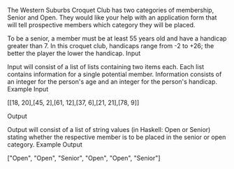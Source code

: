 The Western Suburbs Croquet Club has two categories of membership, Senior and Open. They would like your help with an application form that will tell prospective members which category they will be placed.


To be a senior, a member must be at least 55 years old and have a handicap greater than 7. In this croquet club, handicaps range from -2 to +26; the better the player the lower the handicap.
Input


Input will consist of a list of lists containing two items each. Each list contains information for a single potential member. Information consists of an integer for the person's age and an integer for the person's handicap.
Example Input


[[18, 20],[45, 2],[61, 12],[37, 6],[21, 21],[78, 9]]



Output


Output will consist of a list of string values (in Haskell: Open or Senior) stating whether the respective member is to be placed in the senior or open category.
Example Output


["Open", "Open", "Senior", "Open", "Open", "Senior"]
